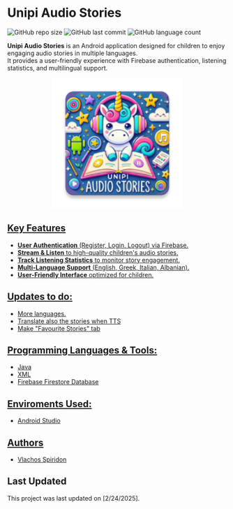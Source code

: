# Unipi Audio Stories
![GitHub repo size](https://img.shields.io/github/repo-size/spirosvl999/Unipi_Audio_Stories)
![GitHub last commit](https://img.shields.io/github/last-commit/spirosvl999/Unipi_Audio_Stories)
![GitHub language count](https://img.shields.io/github/languages/count/spirosvl999/Unipi_Audio_Stories)

**Unipi Audio Stories** is an Android application designed for children to enjoy engaging audio stories in multiple languages.  
It provides a user-friendly experience with Firebase authentication, listening statistics, and multilingual support. 

<p align="center"><a href="https://github.com/spirosvl999/Unipi_Audio_Stories"><img src="https://github.com/spirosvl999/Unipi_Audio_Stories/blob/master/app/src/main/res/mipmap-xxxhdpi/ic_launcher.webp" height="300" width="300" /></p>

## Key Features  
- **User Authentication** (Register, Login, Logout) via Firebase.
- **Stream & Listen** to high-quality children's audio stories.
- **Track Listening Statistics** to monitor story engagement.
- **Multi-Language Support** (English, Greek, Italian, Albanian).
- **User-Friendly Interface** optimized for children.

## Updates to do:
- More languages.
- Translate also the stories when TTS
- Make "Favourite Stories" tab

## Programming Languages & Tools:
- Java
- XML
- Firebase Firestore Database


## Enviroments Used:

- Android Studio

## Authors

- [Vlachos Spiridon](https://github.com/spirosvl999)

## Last Updated
This project was last updated on [2/24/2025].

